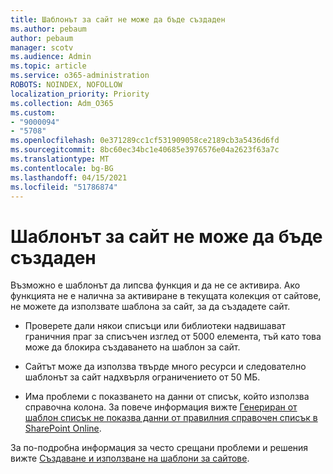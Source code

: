 ```yaml
---
title: Шаблонът за сайт не може да бъде създаден
ms.author: pebaum
author: pebaum
manager: scotv
ms.audience: Admin
ms.topic: article
ms.service: o365-administration
ROBOTS: NOINDEX, NOFOLLOW
localization_priority: Priority
ms.collection: Adm_O365
ms.custom:
- "9000094"
- "5708"
ms.openlocfilehash: 0e371289cc1cf531909058ce2189cb3a5436d6fd
ms.sourcegitcommit: 8bc60ec34bc1e40685e3976576e04a2623f63a7c
ms.translationtype: MT
ms.contentlocale: bg-BG
ms.lasthandoff: 04/15/2021
ms.locfileid: "51786874"
---
```

# <a name="site-template-cannot-be-created"></a>Шаблонът за сайт не може да бъде създаден

Възможно е шаблонът да липсва функция и да не се активира. Ако функцията не е налична за активиране в текущата колекция от сайтове, не можете да използвате шаблона за сайт, за да създадете сайт.

- Проверете дали някои списъци или библиотеки [](https://support.office.com/article/Manage-large-lists-and-libraries-in-SharePoint-B8588DAE-9387-48C2-9248-C24122F07C59) надвишават граничния праг за списъчен изглед от 5000 елемента, тъй като това може да блокира създаването на шаблон за сайт.

- Сайтът може да използва твърде много ресурси и следователно шаблонът за сайт надхвърля ограничението от 50 МБ.

- Има проблеми с показването на данни от списък, който използва справочна колона. За повече информация вижте [Генериран от шаблон списък не показва данни от правилния справочен списък в SharePoint Online](https://docs.microsoft.com/sharepoint/support/lists-and-libraries/template-generated-list-incorrect-data).

За по-подробна информация за често срещани проблеми и решения вижте [Създаване и използване на шаблони за сайтове](https://support.office.com/article/Create-and-use-site-templates-60371B0F-00E0-4C49-A844-34759EBDD989).
